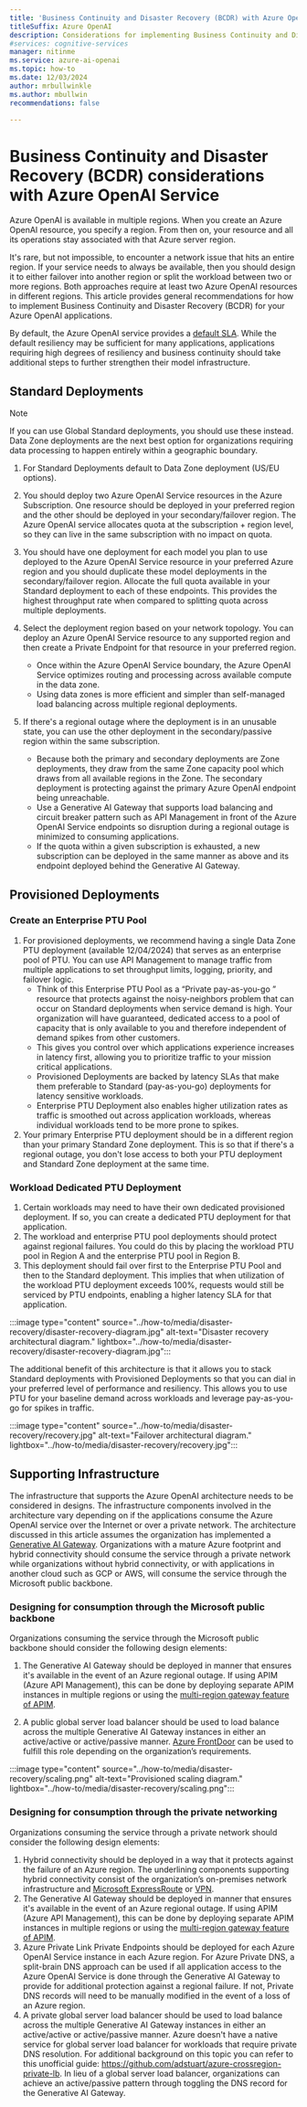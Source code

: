 ```yaml
---
title: 'Business Continuity and Disaster Recovery (BCDR) with Azure OpenAI Service'
titleSuffix: Azure OpenAI
description: Considerations for implementing Business Continuity and Disaster Recovery (BCDR) with Azure OpenAI 
#services: cognitive-services
manager: nitinme
ms.service: azure-ai-openai
ms.topic: how-to
ms.date: 12/03/2024
author: mrbullwinkle    
ms.author: mbullwin
recommendations: false

---
```


# Business Continuity and Disaster Recovery (BCDR) considerations with Azure OpenAI Service

Azure OpenAI is available in multiple regions. When you create an Azure OpenAI resource, you specify a region. From then on, your resource and all its operations stay associated with that Azure server region.  

It's rare, but not impossible, to encounter a network issue that hits an entire region. If your service needs to always be available, then you should design it to either failover into another region or split the workload between two or more regions. Both approaches require at least two Azure OpenAI resources in different regions. This article provides general recommendations for how to implement Business Continuity and Disaster Recovery (BCDR) for your Azure OpenAI applications.

By default, the Azure OpenAI service provides a [default SLA](https://www.microsoft.com/licensing/docs/view/Service-Level-Agreements-SLA-for-Online-Services?lang=1). While the default resiliency may be sufficient for many applications, applications requiring high degrees of resiliency and business continuity should take additional steps to further strengthen their model infrastructure.

## Standard Deployments

> [!NOTE]
> If you can use Global Standard deployments, you should use these instead. Data Zone deployments are the next best option for organizations requiring data processing to happen entirely within a geographic boundary.

1. For Standard Deployments default to Data Zone deployment (US/EU options).

1. You should deploy two Azure OpenAI Service resources in the Azure Subscription. One resource should be deployed in your preferred region and the other should be deployed in your secondary/failover region. The Azure OpenAI service allocates quota at the subscription + region level, so they can live in the same subscription with no impact on quota.
1. You should have one deployment for each model you plan to use deployed to the Azure OpenAI Service resource in your preferred Azure region and you should duplicate these model deployments in the secondary/failover region. Allocate the full quota available in your Standard deployment to each of these endpoints. This provides the highest throughput rate when compared to splitting quota across multiple deployments.
1. Select the deployment region based on your network topology. You can deploy an Azure OpenAI Service resource to any supported region and then create a Private Endpoint for that resource in your preferred region.
    - Once within the Azure OpenAI Service boundary, the Azure OpenAI Service optimizes routing and processing across available compute in the data zone. 
    - Using data zones is more efficient and simpler than self-managed load balancing across multiple regional deployments.
1. If there's a regional outage where the deployment is in an unusable state, you can use the other deployment in the secondary/passive region within the same subscription.
    - Because both the primary and secondary deployments are Zone deployments, they draw from the same Zone capacity pool which draws from all available regions in the Zone. The secondary deployment is protecting against the primary Azure OpenAI endpoint being unreachable.     
    - Use a Generative AI Gateway that supports load balancing and circuit breaker pattern such as API Management in front of the Azure OpenAI Service endpoints so disruption during a regional outage is minimized to consuming applications.
    - If the quota within a given subscription is exhausted, a new subscription can be deployed in the same manner as above and its endpoint deployed behind the Generative AI Gateway.

## Provisioned Deployments

### Create an Enterprise PTU Pool

1. For provisioned deployments, we recommend having a single Data Zone PTU deployment (available 12/04/2024) that serves as an enterprise pool of PTU. You can use API Management to manage traffic from multiple applications to set throughput limits, logging, priority, and failover logic.     
    - Think of this Enterprise PTU Pool as a “Private pay-as-you-go  ” resource that protects against the noisy-neighbors problem that can occur on Standard deployments when service demand is high. Your organization will have guaranteed, dedicated access to a pool of capacity that is only available to you and therefore independent of demand spikes from other customers. 
    - This gives you control over which applications experience increases in latency first, allowing you to prioritize traffic to your mission critical applications.
    - Provisioned Deployments are backed by latency SLAs that make them preferable to Standard  (pay-as-you-go) deployments for latency sensitive workloads.
    - Enterprise PTU Deployment also enables higher utilization rates as traffic is smoothed out across application workloads, whereas individual workloads tend to be more prone to spikes.
1. Your primary Enterprise PTU  deployment should be in a different region than your primary Standard Zone deployment. This is so that if there's a regional outage, you don't lose access to both your PTU deployment and Standard Zone deployment at the same time.

### Workload Dedicated PTU Deployment

1. Certain workloads may need to have their own dedicated provisioned deployment. If so, you can create a dedicated PTU deployment for that application.
1. The workload and enterprise PTU pool deployments should protect against regional failures. You could do this by placing the workload PTU pool in Region A and the enterprise PTU pool in Region B.    
1. This deployment should fail over first to the Enterprise PTU Pool and then to the Standard deployment. This implies that when utilization of the workload PTU deployment exceeds 100%, requests would still be serviced by PTU endpoints, enabling a higher latency SLA for that application.

:::image type="content" source="../how-to/media/disaster-recovery/disaster-recovery-diagram.jpg" alt-text="Disaster recovery architectural diagram." lightbox="../how-to/media/disaster-recovery/disaster-recovery-diagram.jpg":::

The additional benefit of this architecture is that it allows you to stack Standard deployments with Provisioned Deployments so that you can dial in your preferred level of performance and resiliency. This allows you to use PTU for your baseline demand across workloads and leverage pay-as-you-go for spikes in traffic.

:::image type="content" source="../how-to/media/disaster-recovery/recovery.jpg" alt-text="Failover architectural diagram." lightbox="../how-to/media/disaster-recovery/recovery.jpg":::

## Supporting Infrastructure

The infrastructure that supports the Azure OpenAI architecture needs to be considered in designs. The infrastructure components involved in the architecture vary depending on if the applications consume the Azure OpenAI service over the Internet or over a private network. The architecture discussed in this article assumes the organization has implemented a [Generative AI Gateway](/ai/playbook/technology-guidance/generative-ai/dev-starters/genai-gateway/). Organizations with a mature Azure footprint and hybrid connectivity should consume the service through a private network while organizations without hybrid connectivity, or with applications in another cloud such as GCP or AWS, will consume the service through the Microsoft public backbone.

### Designing for consumption through the Microsoft public backbone

Organizations consuming the service through the Microsoft public backbone should consider the following design elements:

1. The Generative AI Gateway should be deployed in manner that ensures it's available in the event of an Azure regional outage. If using APIM (Azure API Management), this can be done by deploying separate APIM instances in multiple regions or using the [multi-region gateway feature of APIM](/azure/api-management/api-management-howto-deploy-multi-region).

1. A public global server load balancer should be used to load balance across the multiple Generative AI Gateway instances in either an active/active or active/passive manner. [Azure FrontDoor](/azure/traffic-manager/traffic-manager-routing-methods) can be used to fulfill this role depending on the organization’s requirements.

:::image type="content" source="../how-to/media/disaster-recovery/scaling.png" alt-text="Provisioned scaling diagram." lightbox="../how-to/media/disaster-recovery/scaling.png":::

### Designing for consumption through the private networking

Organizations consuming the service through a private network should consider the following design elements:

1. Hybrid connectivity should be deployed in a way that it protects against the failure of an Azure region. The underlining components supporting hybrid connectivity consist of the organization’s on-premises network infrastructure and [Microsoft ExpressRoute](/azure/expressroute/designing-for-high-availability-with-expressroute) or [VPN](/azure/vpn-gateway/vpn-gateway-highlyavailable). 
1. The Generative AI Gateway should be deployed in manner that ensures it's available in the event of an Azure regional outage. If using APIM (Azure API Management), this can be done by deploying separate APIM instances in multiple regions or using the [multi-region gateway feature of APIM](/azure/api-management/api-management-howto-deploy-multi-region).
1. Azure Private Link Private Endpoints should be deployed for each Azure OpenAI Service instance in each Azure region. For Azure Private DNS, a split-brain DNS approach can be used if all application access to the Azure OpenAI Service is done through the Generative AI Gateway to provide for additional protection against a regional failure. If not, Private DNS records will need to be manually modified in the event of a loss of an Azure region. 
1. A private global server load balancer should be used to load balance across the multiple Generative AI Gateway instances in either an active/active or active/passive manner. Azure doesn't have a native service for global server load balancer for workloads that require private DNS resolution. For additional background on this topic you can refer to this unofficial guide: https://github.com/adstuart/azure-crossregion-private-lb. In lieu of a global server load balancer, organizations can achieve an active/passive pattern through toggling the DNS record for the Generative AI Gateway.
